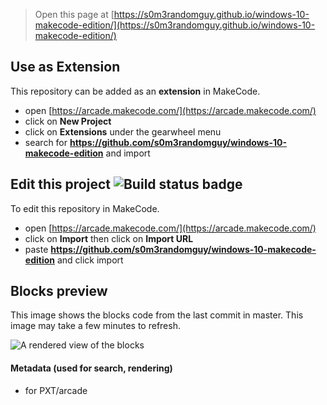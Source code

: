  


> Open this page at [https://s0m3randomguy.github.io/windows-10-makecode-edition/](https://s0m3randomguy.github.io/windows-10-makecode-edition/)

## Use as Extension

This repository can be added as an **extension** in MakeCode.

* open [https://arcade.makecode.com/](https://arcade.makecode.com/)
* click on **New Project**
* click on **Extensions** under the gearwheel menu
* search for **https://github.com/s0m3randomguy/windows-10-makecode-edition** and import

## Edit this project ![Build status badge](https://github.com/s0m3randomguy/windows-10-makecode-edition/workflows/MakeCode/badge.svg)

To edit this repository in MakeCode.

* open [https://arcade.makecode.com/](https://arcade.makecode.com/)
* click on **Import** then click on **Import URL**
* paste **https://github.com/s0m3randomguy/windows-10-makecode-edition** and click import

## Blocks preview

This image shows the blocks code from the last commit in master.
This image may take a few minutes to refresh.

![A rendered view of the blocks](https://github.com/s0m3randomguy/windows-10-makecode-edition/raw/master/.github/makecode/blocks.png)

#### Metadata (used for search, rendering)

* for PXT/arcade
<script src="https://makecode.com/gh-pages-embed.js"></script><script>makeCodeRender("{{ site.makecode.home_url }}", "{{ site.github.owner_name }}/{{ site.github.repository_name }}");</script>
